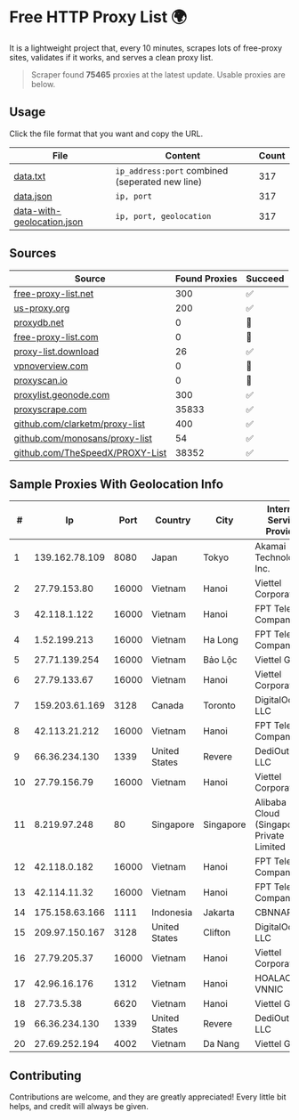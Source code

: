 
# Free HTTP Proxy List 🌍

It is a lightweight project that, every 10 minutes, scrapes lots of free-proxy sites, validates if it works, and serves a clean proxy list.


> Scraper found **75465** proxies at the latest update. Usable proxies are below.

## Usage

Click the file format that you want and copy the URL.


|File|Content|Count|
|----|-------|-----|
|[data.txt](https://raw.githubusercontent.com/themiralay/Proxy-List-World/master/data.txt)|`ip_address:port` combined (seperated new line)|317|
|[data.json](https://raw.githubusercontent.com/themiralay/Proxy-List-World/master/data.json)|`ip, port`|317|
|[data-with-geolocation.json](https://raw.githubusercontent.com/themiralay/Proxy-List-World/master/data-with-geolocation.json)|`ip, port, geolocation`|317|

## Sources

|Source|Found Proxies|Succeed|
|------|-------------|-------|
|[free-proxy-list.net](https://free-proxy-list.net)|300|✅|
|[us-proxy.org](https://www.us-proxy.org)|200|✅|
|[proxydb.net](http://proxydb.net)|0|🚫|
|[free-proxy-list.com](https://free-proxy-list.com/?page=&port=&type%5B%5D=http&type%5B%5D=https&up_time=0&search=Search)|0|🚫|
|[proxy-list.download](https://www.proxy-list.download/HTTP)|26|✅|
|[vpnoverview.com](https://vpnoverview.com/privacy/anonymous-browsing/free-proxy-servers)|0|🚫|
|[proxyscan.io](https://www.proxyscan.io)|0|🚫|
|[proxylist.geonode.com](https://proxylist.geonode.com/api/proxy-list?limit=300&page=1&sort_by=lastChecked&sort_type=desc&protocols=http,https)|300|✅|
|[proxyscrape.com](https://api.proxyscrape.com/v2/?request=displayproxies&protocol=http&timeout=10000&country=all&ssl=all&anonymity=all)|35833|✅|
|[github.com/clarketm/proxy-list](https://raw.githubusercontent.com/clarketm/proxy-list/master/proxy-list-raw.txt)|400|✅|
|[github.com/monosans/proxy-list](https://raw.githubusercontent.com/monosans/proxy-list/main/proxies/http.txt)|54|✅|
|[github.com/TheSpeedX/PROXY-List](https://raw.githubusercontent.com/TheSpeedX/PROXY-List/master/http.txt)|38352|✅|


## Sample Proxies With Geolocation Info

|#|Ip|Port|Country|City|Internet Service Provider|
|-|--|----|-------|----|-------------------------|
|1|139.162.78.109|8080|Japan|Tokyo|Akamai Technologies, Inc.|
|2|27.79.153.80|16000|Vietnam|Hanoi|Viettel Corporation|
|3|42.118.1.122|16000|Vietnam|Hanoi|FPT Telecom Company|
|4|1.52.199.213|16000|Vietnam|Ha Long|FPT Telecom Company|
|5|27.71.139.254|16000|Vietnam|Bảo Lộc|Viettel Group|
|6|27.79.133.67|16000|Vietnam|Hanoi|Viettel Corporation|
|7|159.203.61.169|3128|Canada|Toronto|DigitalOcean, LLC|
|8|42.113.21.212|16000|Vietnam|Hanoi|FPT Telecom Company|
|9|66.36.234.130|1339|United States|Revere|DediOutlet, LLC|
|10|27.79.156.79|16000|Vietnam|Hanoi|Viettel Corporation|
|11|8.219.97.248|80|Singapore|Singapore|Alibaba Cloud (Singapore) Private Limited|
|12|42.118.0.182|16000|Vietnam|Hanoi|FPT Telecom Company|
|13|42.114.11.32|16000|Vietnam|Hanoi|FPT Telecom Company|
|14|175.158.63.166|1111|Indonesia|Jakarta|CBNNAP|
|15|209.97.150.167|3128|United States|Clifton|DigitalOcean, LLC|
|16|27.79.205.37|16000|Vietnam|Hanoi|Viettel Corporation|
|17|42.96.16.176|1312|Vietnam|Hanoi|HOALAC-VNNIC|
|18|27.73.5.38|6620|Vietnam|Hanoi|Viettel Group|
|19|66.36.234.130|1339|United States|Revere|DediOutlet, LLC|
|20|27.69.252.194|4002|Vietnam|Da Nang|Viettel Group|



## Contributing

Contributions are welcome, and they are greatly appreciated! Every
little bit helps, and credit will always be given.

